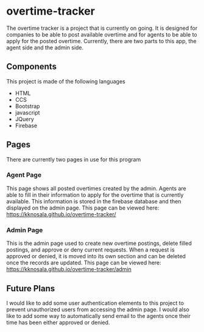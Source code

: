 # overtime-tracker
The overtime tracker is a project that is currently on going. It is designed for companies to be able to post available overtime and for agents to be able to apply for the posted overtime. Currently, there are two parts to this app, the agent side and the admin side.
## Components
This project is made of the following languages
- HTML
- CCS
 - Bootstrap
- javascript
 - JQuery
- Firebase
## Pages
There are currently two pages in use for this program
### Agent Page
This page shows all posted overtimes created by the admin. Agents are able to fill in their information to apply for the overtime that is currently available. This information is stored in the firebase database and then displayed on the admin page.
This page can be viewed here: https://kknosala.github.io/overtime-tracker/
### Admin Page
This is the admin page used to create new overtime postings, delete filled postings, and approve or deny current requests. When a request is approved or denied, it is moved into its own section and can be deleted once the records are updated.
This page can be viewed here: https://kknosala.github.io/overtime-tracker/admin
## Future Plans
I would like to add some user authentication elements to this project to prevent unauthorized users from accessing the admin page. I would also like to add some way to automatically send email to the agents once their time has been either approved or denied.
